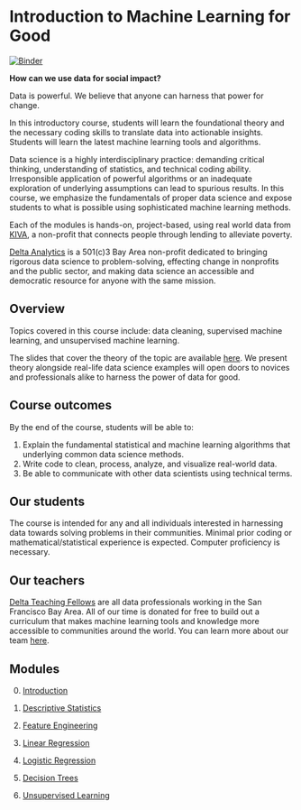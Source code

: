 Introduction to Machine Learning for Good
====

[![Binder](https://mybinder.org/badge.svg)](https://mybinder.org/v2/gh/DeltaAnalytics/machine_learning_for_good/master)

__How can we use data for social impact?__

Data is powerful. We believe that anyone can harness that power for change.

In this introductory course, students will learn the foundational theory and the necessary coding skills to translate data into actionable insights. Students will learn the latest machine learning tools and algorithms. 

Data science is a highly interdisciplinary practice: demanding critical thinking, understanding of statistics, and technical coding ability. Irresponsible application of powerful algorithms or an inadequate exploration of underlying assumptions can lead to spurious results. In this course, we emphasize the fundamentals of proper data science and expose students to what is possible using sophisticated machine learning methods. 

Each of the modules is hands-on, project-based, using real world data from [KIVA](https://www.kiva.org/), a non-profit that connects people through lending to alleviate poverty. 

[Delta Analytics](http://www.deltanalytics.org/) is a 501(c)3 Bay Area non-profit dedicated to bringing rigorous data science to problem-solving, effecting change in nonprofits and the public sector, and making data science an accessible and democratic resource for anyone with the same mission. 

Overview
----

Topics covered in this course include: data cleaning, supervised machine learning, and unsupervised machine learning.

The slides that cover the theory of the topic are available [here](http://www.deltanalytics.org/curriculum.html). We present theory alongside real-life data science examples will open doors to novices and professionals alike to harness the power of data for good. 

Course outcomes 
----

By the end of the course, students will be able to:

1. Explain the fundamental statistical and machine learning algorithms that underlying common data science methods.
1. Write code to clean, process, analyze, and visualize real-world data.
1. Be able to communicate with other data scientists using technical terms.

Our students
----

The course is intended for any and all individuals interested in harnessing data towards solving problems in their communities. Minimal prior coding or mathematical/statistical experience is expected. Computer proficiency is necessary.

Our teachers
-----

[Delta Teaching Fellows](http://www.deltanalytics.org/delta-teaching-fellows.html) are all data professionals working in the San Francisco Bay Area. All of our time is donated for free to build out a curriculum that makes machine learning tools and knowledge more accessible to communities around the world. You can learn more about our team [here](http://www.deltanalytics.org/delta-teaching-fellows.html).

Modules
----

0) [Introduction](module_0_introduction/README.md)

1) [Descriptive Statistics](module_1_descriptive_statistics/README.md) 

2) [Feature Engineering](module_2_feature_engineering/README.md)

3) [Linear Regression](module_3_linear_regression/README.md)

4) [Logistic Regression](module_4_linear_regression/README.md)

5) [Decision Trees](module_5_decision_trees/README.md) 

6) [Unsupervised Learning](module_6_unsupervised_learning/README.md)